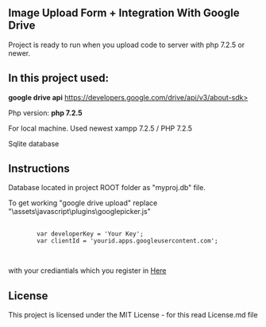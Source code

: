 <h2>Image Upload Form + Integration With Google Drive</h2>
<p>Project is ready to run when you upload code to server with php 7.2.5 or newer.</p>
<h2>In this project used:</h2>
<p><strong>google drive api</strong> <a href="https://developers.google.com/drive/api/v3/about-sdk">https://developers.google.com/drive/api/v3/about-sdk></a></p>
<p>Php version: <strong>php 7.2.5</strong></p>
<p>For local machine. Used newest xampp 7.2.5 / PHP 7.2.5</p>
<p>Sqlite database</p>
<h2>Instructions</h2>
<p>Database located in project ROOT folder as "myproj.db" file.</p>
<p>To get working "google drive upload" replace "\assets\javascript\plugins\googlepicker.js"
	<pre>
	<code>
		var developerKey = 'Your Key';
		var clientId = 'yourid.apps.googleusercontent.com';
	</code>
	</pre>
	with your crediantials which you register in <a href="https://console.developers.google.com/start/api?id=picker&credential=client_key">Here</a>
</p>

<h2><a id="user-content-license" class="anchor" aria-hidden="true" href="#license"></a>License</h2>
<p>This project is licensed under the MIT License - for this read License.md file</p>